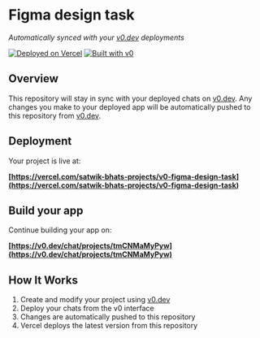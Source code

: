 # Figma design task

*Automatically synced with your [v0.dev](https://v0.dev) deployments*

[![Deployed on Vercel](https://img.shields.io/badge/Deployed%20on-Vercel-black?style=for-the-badge&logo=vercel)](https://vercel.com/satwik-bhats-projects/v0-figma-design-task)
[![Built with v0](https://img.shields.io/badge/Built%20with-v0.dev-black?style=for-the-badge)](https://v0.dev/chat/projects/tmCNMaMyPyw)

## Overview

This repository will stay in sync with your deployed chats on [v0.dev](https://v0.dev).
Any changes you make to your deployed app will be automatically pushed to this repository from [v0.dev](https://v0.dev).

## Deployment

Your project is live at:

**[https://vercel.com/satwik-bhats-projects/v0-figma-design-task](https://vercel.com/satwik-bhats-projects/v0-figma-design-task)**

## Build your app

Continue building your app on:

**[https://v0.dev/chat/projects/tmCNMaMyPyw](https://v0.dev/chat/projects/tmCNMaMyPyw)**

## How It Works

1. Create and modify your project using [v0.dev](https://v0.dev)
2. Deploy your chats from the v0 interface
3. Changes are automatically pushed to this repository
4. Vercel deploys the latest version from this repository